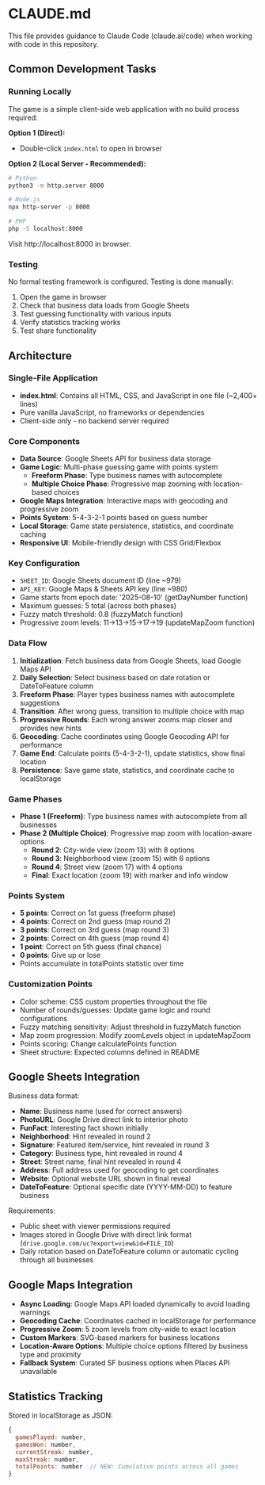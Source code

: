 # CLAUDE.md

This file provides guidance to Claude Code (claude.ai/code) when working with code in this repository.

## Common Development Tasks

### Running Locally
The game is a simple client-side web application with no build process required:

**Option 1 (Direct):**
- Double-click `index.html` to open in browser

**Option 2 (Local Server - Recommended):**
```bash
# Python
python3 -m http.server 8000

# Node.js
npx http-server -p 8000

# PHP
php -S localhost:8000
```

Visit http://localhost:8000 in browser.

### Testing
No formal testing framework is configured. Testing is done manually:
1. Open the game in browser
2. Check that business data loads from Google Sheets
3. Test guessing functionality with various inputs
4. Verify statistics tracking works
5. Test share functionality

## Architecture

### Single-File Application
- **index.html**: Contains all HTML, CSS, and JavaScript in one file (~2,400+ lines)
- Pure vanilla JavaScript, no frameworks or dependencies
- Client-side only - no backend server required

### Core Components
- **Data Source**: Google Sheets API for business data storage
- **Game Logic**: Multi-phase guessing game with points system
  - **Freeform Phase**: Type business names with autocomplete
  - **Multiple Choice Phase**: Progressive map zooming with location-based choices
- **Google Maps Integration**: Interactive maps with geocoding and progressive zoom
- **Points System**: 5-4-3-2-1 points based on guess number
- **Local Storage**: Game state persistence, statistics, and coordinate caching
- **Responsive UI**: Mobile-friendly design with CSS Grid/Flexbox

### Key Configuration
- `SHEET_ID`: Google Sheets document ID (line ~979)
- `API_KEY`: Google Maps & Sheets API key (line ~980)
- Game starts from epoch date: '2025-08-10' (getDayNumber function)
- Maximum guesses: 5 total (across both phases)
- Fuzzy match threshold: 0.8 (fuzzyMatch function)
- Progressive zoom levels: 11→13→15→17→19 (updateMapZoom function)

### Data Flow
1. **Initialization**: Fetch business data from Google Sheets, load Google Maps API
2. **Daily Selection**: Select business based on date rotation or DateToFeature column
3. **Freeform Phase**: Player types business names with autocomplete suggestions
4. **Transition**: After wrong guess, transition to multiple choice with map
5. **Progressive Rounds**: Each wrong answer zooms map closer and provides new hints
6. **Geocoding**: Cache coordinates using Google Geocoding API for performance
7. **Game End**: Calculate points (5-4-3-2-1), update statistics, show final location
8. **Persistence**: Save game state, statistics, and coordinate cache to localStorage

### Game Phases
- **Phase 1 (Freeform)**: Type business names with autocomplete from all businesses
- **Phase 2 (Multiple Choice)**: Progressive map zoom with location-aware options
  - **Round 2**: City-wide view (zoom 13) with 8 options
  - **Round 3**: Neighborhood view (zoom 15) with 6 options  
  - **Round 4**: Street view (zoom 17) with 4 options
  - **Final**: Exact location (zoom 19) with marker and info window

### Points System
- **5 points**: Correct on 1st guess (freeform phase)
- **4 points**: Correct on 2nd guess (map round 2)
- **3 points**: Correct on 3rd guess (map round 3)
- **2 points**: Correct on 4th guess (map round 4)
- **1 point**: Correct on 5th guess (final chance)
- **0 points**: Give up or lose
- Points accumulate in totalPoints statistic over time

### Customization Points
- Color scheme: CSS custom properties throughout the file
- Number of rounds/guesses: Update game logic and round configurations
- Fuzzy matching sensitivity: Adjust threshold in fuzzyMatch function
- Map zoom progression: Modify zoomLevels object in updateMapZoom
- Points scoring: Change calculatePoints function
- Sheet structure: Expected columns defined in README

## Google Sheets Integration
Business data format:
- **Name**: Business name (used for correct answers)
- **PhotoURL**: Google Drive direct link to interior photo
- **FunFact**: Interesting fact shown initially
- **Neighborhood**: Hint revealed in round 2
- **Signature**: Featured item/service, hint revealed in round 3  
- **Category**: Business type, hint revealed in round 4
- **Street**: Street name, final hint revealed in round 4
- **Address**: Full address used for geocoding to get coordinates
- **Website**: Optional website URL shown in final reveal
- **DateToFeature**: Optional specific date (YYYY-MM-DD) to feature business

Requirements:
- Public sheet with viewer permissions required
- Images stored in Google Drive with direct link format (`drive.google.com/uc?export=view&id=FILE_ID`)
- Daily rotation based on DateToFeature column or automatic cycling through all businesses

## Google Maps Integration
- **Async Loading**: Google Maps API loaded dynamically to avoid loading warnings
- **Geocoding Cache**: Coordinates cached in localStorage for performance
- **Progressive Zoom**: 5 zoom levels from city-wide to exact location
- **Custom Markers**: SVG-based markers for business locations
- **Location-Aware Options**: Multiple choice options filtered by business type and proximity
- **Fallback System**: Curated SF business options when Places API unavailable

## Statistics Tracking
Stored in localStorage as JSON:
```javascript
{
  gamesPlayed: number,
  gamesWon: number, 
  currentStreak: number,
  maxStreak: number,
  totalPoints: number  // NEW: Cumulative points across all games
}
```